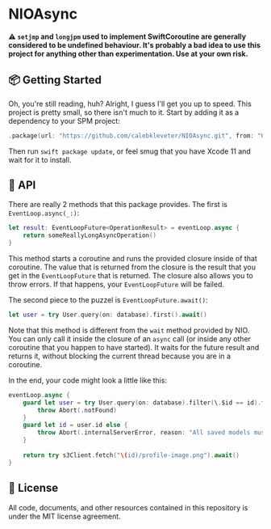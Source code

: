 # NIOAsync

**:warning: `setjmp` and `longjpm` used to implement SwiftCoroutine are generally considered to be undefined behaviour. It's probably a bad idea to use this project for anything other than experimentation. Use at your own risk.**

## :package: Getting Started

Oh, you're still reading, huh? Alright, I guess I'll get you up to speed. This project is pretty small, so there isn't much to it. Start by adding it as a dependency to your SPM project:

```swift
.package(url: "https://github.com/calebkleveter/NIOAsync.git", from: "0.1.0")
```

Then run `swift package update`, or feel smug that you have Xcode 11 and wait for it to install.

## :hammer: API

There are really 2 methods that this package provides. The first is `EventLoop.async(_:)`:

```swift
let result: EventLoopFuture<OperationResult> = eventLoop.async {
    return someReallyLongAsyncOperation()
}
```

This method starts a coroutine and runs the provided closure inside of that coroutine. The value that is returned from the closure is the result that you get in the `EventLoopFuture` that is returned. The closure also allows you to throw errors. If that happens, your `EventLoopFuture` will be failed.

The second piece to the puzzel is `EventLoopFuture.await()`:

```swift
let user = try User.query(on: database).first().await()
```

Note that this method is different from the `wait` method provided by NIO. You can only call it inside the closure of an `async` call (or inside any other coroutine that you happen to have started). It waits for the future result and returns it, without blocking the current thread because you are in a coroutine.

In the end, your code might look a little like this:

```swift
eventLoop.async {
    guard let user = try User.query(on: database).filter(\.$id == id).first().await() else {
        throw Abort(.notFound)
    }
    guard let id = user.id else {
        throw Abort(.internalServerError, reason: "All saved models must have an ID")
    }
    
    return try s3Client.fetch("\(id)/profile-image.png").await()
}
```

## :page_facing_up: License

All code, documents, and other resources contained in this repository is under the MIT license agreement.
